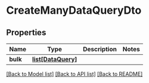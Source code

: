 # CreateManyDataQueryDto

## Properties
Name | Type | Description | Notes
------------ | ------------- | ------------- | -------------
**bulk** | [**list[DataQuery]**](DataQuery.md) |  | 

[[Back to Model list]](../README.md#documentation-for-models) [[Back to API list]](../README.md#documentation-for-api-endpoints) [[Back to README]](../README.md)

